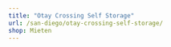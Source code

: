 ```yaml
---
title: "Otay Crossing Self Storage"
url: /san-diego/otay-crossing-self-storage/
shop: Mieten
---
```

